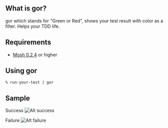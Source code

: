 ## What is gor?
gor which stands for "Green or Red", shows your test result with color as a filter.
Helps your TDD life.

## Requirements
- [Mosh 0.2.4](http://code.google.com/p/mosh-scheme/downloads/list) or higher

## Using gor
    % run-your-test | gor

## Sample
Success
![Alt success](http://img.f.hatena.ne.jp/images/fotolife/h/higepon/20100421/20100421152652.png)

Failure
![Alt failure](http://img.f.hatena.ne.jp/images/fotolife/h/higepon/20100421/20100421152653.png)
